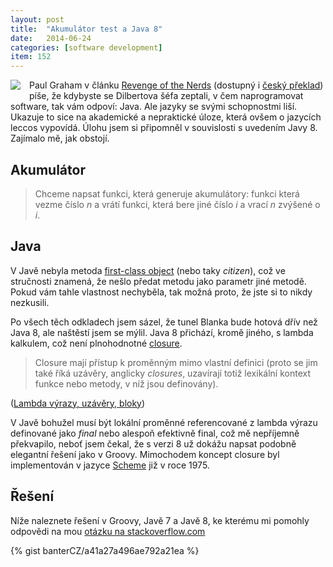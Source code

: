```yaml
---
layout: post
title:  "Akumulátor test a Java 8"
date:   2014-06-24
categories: [software development]
item: 152
---
```

<div style="float: left; margin: 0 1em 1em 0; text-align: center;"><a href="http://openclipart.org/detail/13230/lambda-by-anonymous"><img src="http://openclipart.org/image/149px/svg_to_png/13230/Anonymous_lambda.png" /></a></div>Paul Graham v článku <a href="http://www.paulgraham.com/icad.html">Revenge of the Nerds</a> (dostupný i <a href="http://web.archive.org/web/20031020133431/http://otaflegr.com/preklady/PomstaNerdu.html">český překlad</a>) píše, že kdybyste se Dilbertova šéfa zeptali, v čem naprogramovat software, tak vám odpoví: Java. Ale jazyky se svými schopnostmi liší. Ukazuje to sice na akademické a nepraktické úloze, která ovšem o jazycích leccos vypovídá. Úlohu jsem si připomněl v souvislosti s uvedením Javy 8. Zajímalo mě, jak obstojí.
<div style="clear: both"></div>
<!--more-->

Akumulátor
------

<blockquote>Chceme napsat funkci, která generuje akumulátory: funkci která vezme číslo <em>n</em> a vrátí funkci, která bere jiné číslo <em>i</em> a vrací <em>n</em> zvýšené o <em>i</em>.</blockquote>

Java
------

V Javě nebyla metoda <a href="http://en.wikipedia.org/wiki/First-class_citizen">first-class object</a> (nebo taky <em>citizen</em>), což ve stručnosti znamená, že nešlo předat metodu jako parametr jiné metodě. Pokud vám tahle vlastnost nechyběla, tak možná proto, že jste si to nikdy nezkusili.

Po všech těch odkladech jsem sázel, že tunel Blanka bude hotová dřív než Java&nbsp;8, ale naštěstí jsem se mýlil. Java&nbsp;8 přichází, kromě jiného, s lambda kalkulem, což není plnohodnotné <a href="http://en.wikipedia.org/wiki/Closure_(computer_programming)">closure</a>.

<blockquote>Closure mají přístup k proměnným mimo vlastní definici (proto se jim také říká uzávěry, anglicky <em>closures</em>, uzavírají totiž lexikální kontext funkce nebo metody, v níž jsou definovány).</blockquote> (<a href="http://babel.blog.root.cz/2011/07/20/lamba-vyrazy-uzavery-bloky/">Lambda výrazy, uzávěry, bloky</a>)

V Javě bohužel musí být lokální proměnné referencované z lambda výrazu definované jako <em>final</em> nebo alespoň efektivně final, což mě nepříjemně překvapilo, neboť jsem čekal, že s verzi 8 už dokážu napsat podobně elegantní řešení jako v Groovy. Mimochodem koncept closure byl implementován v jazyce <a href="http://en.wikipedia.org/wiki/Scheme_(programming_language)">Scheme</a> již v roce 1975.

Řešení
------

Níže naleznete řešení v Groovy, Javě 7 a Javě 8, ke kterému mi pomohly odpovědi na mou <a href="http://stackoverflow.com/questions/24082945/accumulator-test-java-8">otázku na stackoverflow.com</a>

{% gist banterCZ/a41a27a496ae792a21ea %}

